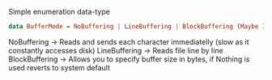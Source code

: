Simple enumeration data-type
``` haskell
data BufferMode = NoBuffering | LineBuffering | BlockBuffering (Maybe Int)
```

NoBuffering -> Reads and sends each character immediatelly (slow as it constantly accesses disk)
LineBuffering -> Reads file line by line
BlockBuffering -> Allows you to specify buffer size in bytes, if Nothing is used reverts to system default
